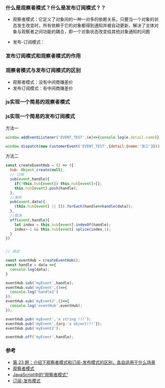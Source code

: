 
### 什么是观察者模式？什么是发布订阅模式？？
- 观察者模式：它定义了对象间的一种一对多的依赖关系，只要当一个对象的状态发生改变时，所有依赖于它的对象都得到通知并被自动更新，解决了主体对象与观察者之间功能的耦合，即一个对象状态改变给其他对象通知的问题

- 发布-订阅模式：

### 发布订阅模式和观察者模式的作用


### 观察者模式与发布订阅模式的区别  
- 观察者模式：没有中间商赚差价  
- 发布订阅模式：有中间商赚差价  

### js实现一个简易的观察者模式


### js实现一个简易的发布订阅模式 
方法一 
```js
window.addEventListener('EVENT_TEST',(e)=>{console.log(e.detail.name)});

window.dispatch(new CustomerEvent('EVENT_TEST',{detail:{name:'张三'}}));
```

方法二
```js
const createEventHub = () => ({
  hub: Object.create(null),
  // 订阅
  sub(event,handle){
    if(!this.hub[event]) this.hub[event]=[];
    this.hub[event].push(handle);
  },
  //发布
  pub(event,data){
    (this.hub[event] || []).forEach(handle=>handle(data));
  },
  //取消
  off(event,handle){
    let index = this.hub[event].indexOf(handle);
    index>-1 && this.hub[event].splice(index,1);
  }
})


// 测试

const eventHub = createEventHub();
const handle = data =>{
  console.log(data);
}

eventHub.sub('myEvent',handle);
eventHub.sub('myEvent',()=>{
  console.log('handle2')
});
eventHub.sub('myEvent2',()=>{
  console.log('eventHub',eventHub);
});

eventHub.pub('myEvent','a string !!!');
eventHub.pub('myEvent',{arg:'a object!!!'});
eventHub.pub('myEvent2');

eventHub.off('myEvent',handle);

```

### 参考  
- [第 23 题：介绍下观察者模式和订阅-发布模式的区别，各自适用于什么场景](https://github.com/Advanced-Frontend/Daily-Interview-Question/issues/25)  
- [观察者模式](https://www.runoob.com/design-pattern/observer-pattern.html)  
- [JavaScript中的“观察者模式”](https://zhuanlan.zhihu.com/p/76039838) 
- [订阅-发布模式](https://github.com/amandakelake/blog/issues/65) 
